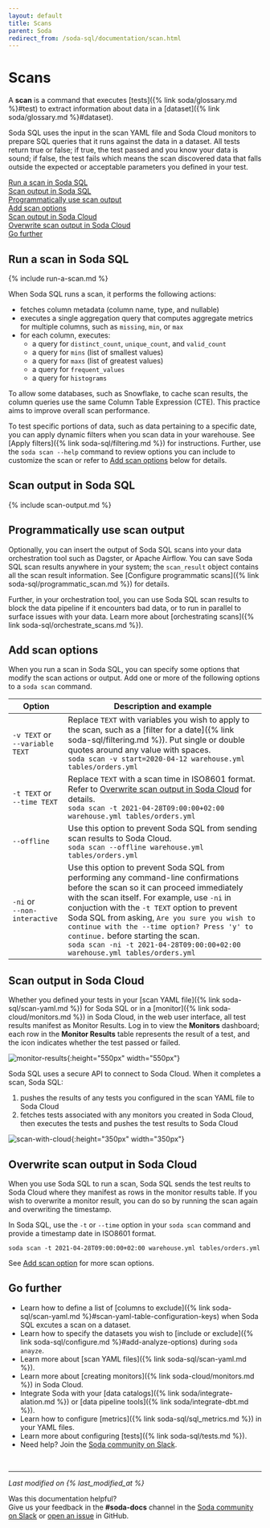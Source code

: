 ```yaml
---
layout: default
title: Scans
parent: Soda
redirect_from: /soda-sql/documentation/scan.html
---
```


# Scans

A **scan** is a command that executes [tests]({% link soda/glossary.md %}#test) to extract information about data in a [dataset]({% link soda/glossary.md %}#dataset).

Soda SQL uses the input in the scan YAML file and Soda Cloud monitors to prepare SQL queries that it runs against the data in a dataset. All tests return true or false; if true, the test passed and you know your data is sound; if false, the test fails which means the scan discovered data that falls outside the expected or acceptable parameters you defined in your test.

[Run a scan in Soda SQL](#run-a-scan-in-soda-sql)<br />
[Scan output in Soda SQL](#scan-output-in-soda-sql)<br />
[Programmatically use scan output](#programmatically-use-scan-output)<br />
[Add scan options](#add-scan-options)<br />
[Scan output in Soda Cloud](#scan-output-in-soda-cloud)<br />
[Overwrite scan output in Soda Cloud](#overwrite-scan-output-in-soda-cloud)<br />
[Go further](#go-further)<br />

## Run a scan in Soda SQL

{% include run-a-scan.md %}

When Soda SQL runs a scan, it performs the following actions:
- fetches column metadata (column name, type, and nullable)
- executes a single aggregation query that computes aggregate metrics for multiple columns, such as `missing`, `min`, or `max`
- for each column, executes:
  - a query for `distinct_count`, `unique_count`, and `valid_count`
  - a query for `mins` (list of smallest values)
  - a query for `maxs` (list of greatest values)
  - a query for `frequent_values`
  - a query for `histograms`

To allow some databases, such as Snowflake, to cache scan results, the column queries use the same Column Table Expression (CTE). This practice aims to improve overall scan performance.

To test specific portions of data, such as data pertaining to a specific date, you can apply dynamic filters when you scan data in your warehouse. See [Apply filters]({% link soda-sql/filtering.md %}) for instructions. Further, use the `soda scan --help` command to review options you can include to customize the scan or refer to [Add scan options](#add-scan-options) below for details.

## Scan output in Soda SQL

{% include scan-output.md %}


## Programmatically use scan output

Optionally, you can insert the output of Soda SQL scans into your data orchestration tool such as Dagster, or Apache Airflow. You can save Soda SQL scan results anywhere in your system; the `scan_result` object contains all the scan result information. See [Configure programmatic scans]({% link soda-sql/programmatic_scan.md %}) for details.

Further, in your orchestration tool, you can use Soda SQL scan results to block the data pipeline if it encounters bad data, or to run in parallel to surface issues with your data. Learn more about [orchestrating scans]({% link soda-sql/orchestrate_scans.md %}).

## Add scan options

When you run a scan in Soda SQL, you can specify some options that modify the scan actions or output. Add one or more of the following options to a `soda scan` command.

| Option | Description and example|
| --------  | ---------------------- |
| `-v TEXT` or<br /> `--variable TEXT` | Replace `TEXT` with variables you wish to apply to the scan, such as a [filter for a date]({% link soda-sql/filtering.md %}). Put single or double quotes around any value with spaces. <br />  `soda scan -v start=2020-04-12 warehouse.yml tables/orders.yml` |
| `-t TEXT` or<br /> `--time TEXT` | Replace `TEXT` with a scan time in ISO8601 format. Refer to [Overwrite scan output in Soda Cloud](#overwrite-scan-output-in-soda-cloud) for details. <br /> `soda scan -t 2021-04-28T09:00:00+02:00 warehouse.yml tables/orders.yml` |
| `--offline` | Use this option to prevent Soda SQL from sending scan results to Soda Cloud. <br /> `soda scan --offline warehouse.yml tables/orders.yml` |
| `-ni` or<br /> `--non-interactive` | Use this option to prevent Soda SQL from performing any command-line confirmations before the scan so it can proceed immediately with the scan itself. For example, use `-ni` in conjuction with the `-t TEXT` option to prevent Soda SQL from asking, `Are you sure you wish to continue with the --time option? Press 'y' to continue.` before starting the scan.<br /> `soda scan -ni -t 2021-04-28T09:00:00+02:00 warehouse.yml tables/orders.yml` |


## Scan output in Soda Cloud

Whether you defined your tests in your [scan YAML file]({% link soda-sql/scan-yaml.md %}) for Soda SQL or in a [monitor]({% link soda-cloud/monitors.md %}) in Soda Cloud, in the web user interface, all test results manifest as Monitor Results. Log in to view the **Monitors** dashboard; each row in the **Monitor Results** table represents the result of a test, and the icon indicates whether the test passed or failed.

![monitor-results](/assets/images/monitor-results.png){:height="550px" width="550px"}

Soda SQL uses a secure API to connect to Soda Cloud. When it completes a scan, Soda SQL:
1. pushes the results of any tests you configured in the scan YAML file to Soda Cloud
2. fetches tests associated with any monitors you created in Soda Cloud, then executes the tests and pushes the test results to Soda Cloud

![scan-with-cloud](/assets/images/scan-with-cloud.png){:height="350px" width="350px"}


## Overwrite scan output in Soda Cloud

When you use Soda SQL to run a scan, Soda SQL sends the test reults to Soda Cloud where they manifest as rows in the monitor results table. If you wish to overwrite a monitor result, you can do so by running the scan again and overwriting the timestamp.

In Soda SQL, use the `-t` or `--time` option in your `soda scan` command and provide a timestamp date in ISO8601 format.

```shell
soda scan -t 2021-04-28T09:00:00+02:00 warehouse.yml tables/orders.yml
```

See [Add scan option](#add-scan-options) for more scan options.

## Go further

* Learn how to define a list of [columns to exclude]({% link soda-sql/scan-yaml.md %}#scan-yaml-table-configuration-keys) when Soda SQL excutes a scan on a dataset.
* Learn how to specify the datasets you wish to [include or exclude]({% link soda-sql/configure.md %}#add-analyze-options) during `soda anayze`.
* Learn more about [scan YAML files]({% link soda-sql/scan-yaml.md %}).
* Learn more about [creating monitors]({% link soda-cloud/monitors.md %}) in Soda Cloud.
* Integrate Soda with your [data catalogs]({% link soda/integrate-alation.md %}) or [data pipeline tools]({% link soda/integrate-dbt.md %}).
* Learn how to configure [metrics]({% link soda-sql/sql_metrics.md %}) in your YAML files.
* Learn more about configuring [tests]({% link soda-sql/tests.md %}).
* Need help? Join the <a href="http://community.soda.io/slack" target="_blank"> Soda community on Slack</a>.

<br />

---
*Last modified on {% last_modified_at %}*

Was this documentation helpful? <br /> Give us your feedback in the **#soda-docs** channel in the <a href="http://community.soda.io/slack" target="_blank"> Soda community on Slack</a> or <a href="https://github.com/sodadata/docs/issues/new" target="_blank">open an issue</a> in GitHub.
